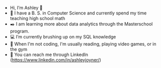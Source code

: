 - Hi, I’m Ashley 💙
- 🏫 I have a B. S. in Computer Science and currently spend my time teaching high school math
- ✒️ I am learning more about data analytics through the Masterschool program.
- 💻 I’m currently brushing up on my SQL knowledge
- 🍷 When I'm not coding, I'm usually reading, playing video games, or in the gym 
- 🔗 You can reach me through LinkedIn (https://www.linkedin.com/in/ashleyjoyner/)

<!---
ashleyj2/ashleyj2 is a ✨ special ✨ repository because its `README.md` (this file) appears on your GitHub profile.
You can click the Preview link to take a look at your changes.
--->
